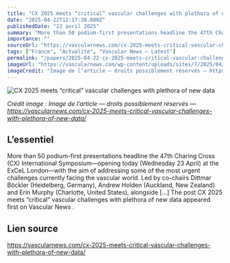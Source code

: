 ```yaml
---
title: "CX 2025 meets “critical” vascular challenges with plethora of new data"
date: "2025-04-22T12:17:38.000Z"
publishedDate: "22 avril 2025"
summary: "More than 50 podium-first presentations headline the 47th Charing Cross (CX) International Symposium—opening today (Wednesday 23 April) at the ExCeL London—with the aim of addressing some of the most urgent challenges currently facing the vascular world. Led by co-chairs Dittmar Böckler (Heidelberg, Germany), Andrew Holden (Auckland, New Zealand) and Erin Murphy (Charlotte, United States), alongside [&#8230;] The post CX 2025 meets “critical” vascular challenges with plethora of new data appeared first on Vascular News ."
importance: ""
sourceUrl: "https://vascularnews.com/cx-2025-meets-critical-vascular-challenges-with-plethora-of-new-data/"
tags: ["France", "Actualité", "Vascular News — Latest"]
permalink: "/papers/2025-04-22-cx-2025-meets-critical-vascular-challenges-with-plethora-of-new-data"
imageUrl: "https://vascularnews.com/wp-content/uploads/sites/7/2025/04/Matthew-Popplewell-web.png"
imageCredit: "Image de l’article — droits possiblement réservés — https://vascularnews.com/cx-2025-meets-critical-vascular-challenges-with-plethora-of-new-data/"
---
```


![CX 2025 meets “critical” vascular challenges with plethora of new data](https://vascularnews.com/wp-content/uploads/sites/7/2025/04/Matthew-Popplewell-web.png)

*Crédit image : Image de l’article — droits possiblement réservés — https://vascularnews.com/cx-2025-meets-critical-vascular-challenges-with-plethora-of-new-data/*

## L’essentiel

More than 50 podium-first presentations headline the 47th Charing Cross (CX) International Symposium—opening today (Wednesday 23 April) at the ExCeL London—with the aim of addressing some of the most urgent challenges currently facing the vascular world. Led by co-chairs Dittmar Böckler (Heidelberg, Germany), Andrew Holden (Auckland, New Zealand) and Erin Murphy (Charlotte, United States), alongside [&#8230;] The post CX 2025 meets “critical” vascular challenges with plethora of new data appeared first on Vascular News .

## Lien source

https://vascularnews.com/cx-2025-meets-critical-vascular-challenges-with-plethora-of-new-data/
